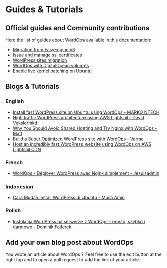 # Guides & Tutorials

## Official guides and Community contributions

Here the list of guides about WordOps available in this documentation:

- [Migration from EasyEngine v3](guides/migration-from-easyengine.md)
- [Issue and manage ssl certificates](guides/manage-ssl-certificates.md)
- [WordPress sites migration](guides/wordpress-migration.md)
- [WordOps with DigitalOcean volumes](guides/wordops-with-digitalocean-volume.md)
- [Enable live kernel patching on Ubuntu](guides/enable-live-kernel-patching.md)

## Blogs & Tutorials

### English

- [Install fast WordPress site on Ubuntu using WordOps - MARKO NTECH](https://markontech.com/wordpress/install-wordpress-on-ubuntu-using-wordops/)
- [High traffic WordPress architecture using AWS Lightsail - David Vekslermkd](https://davidveksler.com/2019/10/20/high-traffic-wordpress-architecture-using-aws-lightsail/)
- [Why You Should Avoid Shared Hosting and Try Nginx with WordOps - Matt](https://www.codecoffee.com/avoid-shared-hosting-try-nginx-wordops/)
- [Build a Super Optimized WordPress site with WordOps - Varma](https://tutorialforest.com/build-performance-optimized-wordpress-wordops)
- [Host an incredibly fast WordPress website using WordOps on AWS Lightsail CDN](https://www.ryansmithphotography.com/blog/2021/02/11/host-an-incredibly-fast-wordpress-website-using-wordops-on-aws-lightsail-cdn/)

### French

- [WordOps - Déployer WordPress avec Nginx simplement - Jesuisadmin](https://jesuisadmin.fr/wordops-deployer-wordpress-nginx-simplement/)

### Indonesian

- [Cara Mudah Install WordPress di Ubuntu - Musa Amin](https://musaamin.web.id/cara-mudah-install-wordpress-di-ubuntu/)

### Polish

- [Instalacja WordPress na serwerze z WordOps – prosto, szybko i darmowo - Dominik Fajferek](https://techunbox.pl/instalacja-wordpress-na-serwerze-z-wordops-prosto-szybko-i-darmowo)

## Add your own blog post about WordOps

You wrote an article about WordOps ? Feel free to use the edit button at the right top and to open a pull request to add the link of your article.
